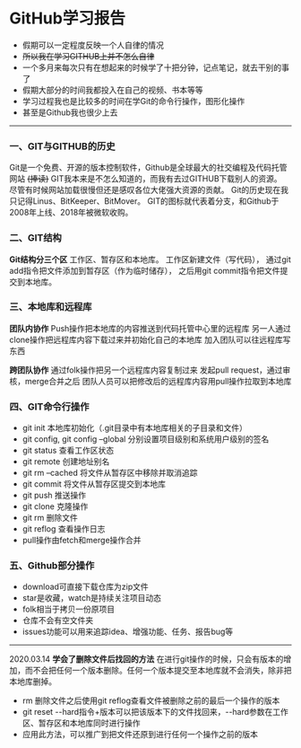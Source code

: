 # GitHub学习报告

+ 假期可以一定程度反映一个人自律的情况
+ ~~所以我在学习GITHUB上并不怎么自律~~
+ 一个多月来每次只有在想起来的时候学了十把分钟，记点笔记，就去干别的事了
+ 假期大部分的时间我都投入在自己的视频、书本等等
+ 学习过程我也是比较多的时间在学Git的命令行操作，图形化操作
+ 甚至是Github我也很少上去
---
### 一、GIT与GITHUB的历史

Git是一个免费、开源的版本控制软件，Github是全球最大的社交编程及代码托管网站 ~~(捧读)~~
GIT我本来是不怎么知道的，而我有去过GITHUB下载别人的资源。
尽管有时候网站加载很慢但还是感叹各位大佬强大资源的贡献。
Git的历史现在我只记得Linus、BitKeeper、BitMover。
GIT的图标就代表着分支，和Github于2008年上线、2018年被微软收购。

### 二、GIT结构

**Git结构分三个区**
工作区、暂存区和本地库。
工作区新建文件（写代码），
通过git add指令把文件添加到暂存区（作为临时储存），
之后用git commit指令把文件提交到本地库。

### 三、本地库和远程库

**团队内协作**
Push操作把本地库的内容推送到代码托管中心里的远程库
另一人通过clone操作把远程库内容下载过来并初始化自己的本地库
加入团队可以往远程库写东西

**跨团队协作**
通过folk操作把另一个远程库内容复制过来
发起pull request，通过审核，merge合并之后
团队人员可以把修改后的远程库内容用pull操作拉取到本地库

### 四、GIT命令行操作
+  git init  本地库初始化（.git目录中有本地库相关的子目录和文件）
+  git config, git config –global  分别设置项目级别和系统用户级别的签名
+  git status  查看工作区状态
+  git remote  创建地址别名
+  git rm –cached 将文件从暂存区中移除并取消追踪
+  git commit  将文件从暂存区提交到本地库
+  git push  推送操作
+  git clone  克隆操作
+  git rm 删除文件
+  git reflog 查看操作日志
+  pull操作由fetch和merge操作合并

### 五、Github部分操作
+  download可直接下载仓库为zip文件
+  star是收藏，watch是持续关注项目动态
+  folk相当于拷贝一份原项目
+  仓库不会有空文件夹
+  issues功能可以用来追踪idea、增强功能、任务、报告bug等
---
2020.03.14
**学会了删除文件后找回的方法**
在进行git操作的时候，只会有版本的增加，而不会把任何一个版本删除。任何一个版本提交至本地库就不会消失，除非把本地库删掉。

+ rm 删除文件之后使用git reflog查看文件被删除之前的最后一个操作的版本
+ git reset --hard指令+版本可以把该版本下的文件找回来，--hard参数在工作区、暂存区和本地库同时进行操作
+ 应用此方法，可以推广到把文件还原到进行任何一个操作之前的版本
